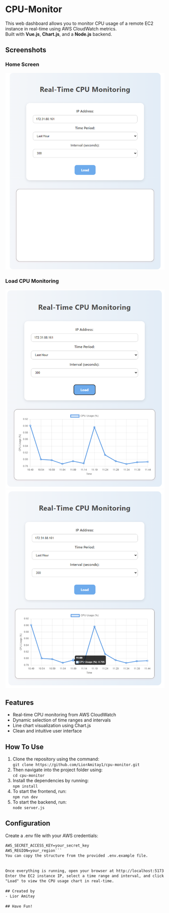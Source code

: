 # CPU-Monitor
This web dashboard allows you to monitor CPU usage of a remote EC2 instance in real-time using AWS CloudWatch metrics.  
Built with **Vue.js**, **Chart.js**, and a **Node.js** backend.


## Screenshots
### Home Screen
![Home Screen](./HomeScreen.png)

### Load CPU Monitoring
![Load CPU Monitoring](./LoadCPUMonitoring.png)
![Advanced Load Monitoring](./advanced_Load_monitoring.png)

## Features
- Real-time CPU monitoring from AWS CloudWatch
- Dynamic selection of time ranges and intervals
- Line chart visualization using Chart.js
- Clean and intuitive user interface

## How To Use
1. Clone the repository using the command:  
```git clone https://github.com/LiorAmitay1/cpu-monitor.git```
2. Then navigate into the project folder using:  
```cd cpu-monitor```
3. Install the dependencies by running:  
```npm install```
4. To start the frontend, run:  
```npm run dev```
5. To start the backend, run:  
```node server.js```

## Configuration
Create a .env file with your AWS credentials:
```AWS_ACCESS_KEY_ID=your_access_key
AWS_SECRET_ACCESS_KEY=your_secret_key
AWS_REGION=your_region```
You can copy the structure from the provided .env.example file.


Once everything is running, open your browser at http://localhost:5173  
Enter the EC2 instance IP, select a time range and interval, and click "Load" to view the CPU usage chart in real-time.

## Created by
- Lior Amitay

## Have Fun!
